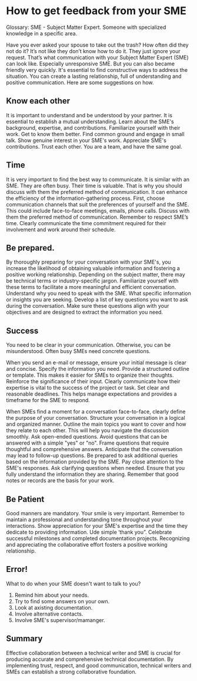 # How to get feedback from your SME<!-- omit in toc -->

Glossary:
SME - Subject Matter Expert. Someone with specialized knowledge in a specific area.


Have you ever asked your spouse to take out the trash? How often did they not do it? It’s not like they don’t know how to do it.  They just ignore your request. That’s what communication with your Subject Matter Expert (SME) can look like. Especially unresponsive SME. But you can also became friendly very quickly. It's essential to find constructive ways to address the situation. You can create a lasting relationship, full of understanding and positive communication. Here are some suggestions on how. 

## Know each other

It is important to understand and be understood by your partner. It is essential to establish a mutual understanding. Learn about the SME's background, expertise, and contributions. Familiarize yourself with their work. Get to know them better. Find common ground and engage in small talk. Show genuine interest in your SME's work. Appreciate SME's contributions. Trust each other. You are a team, and have the same goal.

## Time

It is very important to find the best way to communicate. It is similar with an SME. They are often busy. Their time is valuable. That is why you should discuss with them the preferred method of communication. It can enhance the efficiency of the information-gathering process. First, choose communication channels that suit the preferences of yourself and the SME. This could include face-to-face meetings, emails, phone calls. Discuss with them the preferred method of communication. Remember to respect SME’s time. Clearly communicate the time commitment required for their involvement and work around their schedule.

## Be prepared.

By thoroughly preparing for your conversation with your SME's, you increase the likelihood of obtaining valuable information and fostering a positive working relationship. Depending on the subject matter, there may be technical terms or industry-specific jargon. Familiarize yourself with these terms to facilitate a more meaningful and efficient conversation. Understand why you need to speak with the SME. What specific information or insights you are seeking. Develop a list of key questions you want to ask during the conversation. Make sure these questions align with your objectives and are designed to extract the information you need.

## Success

You need to be clear in your communication. Otherwise, you can be misunderstood. Often busy SMEs need concrete questions. 

When you send an e-mail or message, ensure your initial message is clear and concise. Specify the information you need. Provide a structured outline or template. This makes it easier for SMEs to organize their thoughts. Reinforce the significance of their input. Clearly communicate how their expertise is vital to the success of the project or task. Set clear and reasonable deadlines. This helps manage expectations and provides a timeframe for the SME to respond.

When SMEs find a moment for a conversation face-to-face, clearly define the purpose of your conversation. Structure your conversation in a logical and organized manner. Outline the main topics you want to cover and how they relate to each other. This will help you navigate the discussion smoothly. Ask open-ended questions. Avoid questions that can be answered with a simple "yes" or "no". Frame questions that require thoughtful and comprehensive answers. Anticipate that the conversation may lead to follow-up questions. Be prepared to ask additional queries based on the information provided by the SME. Pay close attention to the SME's responses. Ask clarifying questions when needed. Ensure that you fully understand the information they are sharing. Remember that good notes or records are the basis for your work. 

## Be Patient

Good manners are mandatory. Your smile is very important. Remember to maintain a professional and understanding tone throughout your interactions. Show appreciation for your SME's expertise and the time they dedicate to providing information. Ude simple ‘thank you”. Celebrate successful milestones and completed documentation projects. Recognizing and appreciating the collaborative effort fosters a positive working relationship.

## Error!
What to do when your SME doesn't want to talk to you?
1. Remind him about your needs. 
2. Try to find some answers on your own. 
3. Look at axisting documentation. 
4. Involve alternative contacts. 
5. Involve SME's supervisor/mamanger. 
   
## Summary

Effective collaboration between a technical writer and SME is crucial for producing accurate and comprehensive technical documentation. By implementing trust, respect, and good communication, technical writers and SMEs can establish a strong collaborative foundation. 
